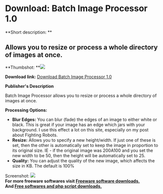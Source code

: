 # Download: Batch Image Processor 1.0

**Short description: **

## Allows you to resize or process a whole directory of images at once.

  
**Thumbshot: **![](http://www.freewarefiles.com/screenshot/batchimpr1_md.gif)   
  
**Download link:** [Download Batch Image Processor 1.0](http://freesoftwares.boysofts.com/Batch-Image-Processor_program_30051.html)  
  

**Publisher's Description**  
  

Batch Image Processor allows you to resize or process a whole directory of
images at once.

**Processing Options:**

  * **Blur Edges:** You can blur (fade) the edges of an image to either white or black. This is great if your image has an edge which jars with your background. I use this effect a lot on this site, especially on my post about Fighting Robots. 
  * **Resize:** Allows you to specify a new height/width. If just one of these is set, then the other is automatically set to keep the image in proportion to its original size. IE - if the original image was 200A100 and you set the new width to be 50, then the height will be automatically set to 25. 
  * **Quality:** You can adjust the quality of the new image, which affects the size in KB. The default is 100% 

  
  
Screenshot: ![](http://www.freewarefiles.com/screenshot/batchimpr1.gif)  
**For more freeware softwares visit [Freeware software downloads.](http://freesoftwares.boysofts.com/)**   
**And [Free softwares and php script downloads.](http://www.boysofts.com/)**

